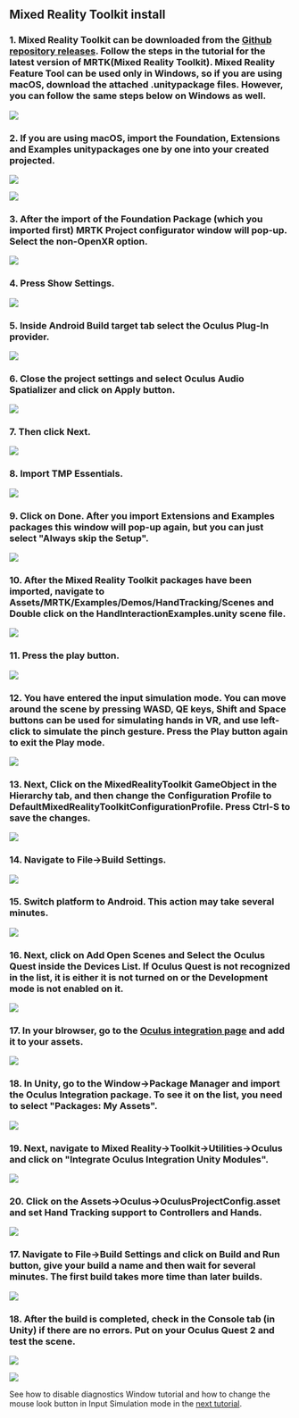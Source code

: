 ## Mixed Reality Toolkit install

### 1. Mixed Reality Toolkit can be downloaded from the [Github repository releases](https://github.com/microsoft/MixedRealityToolkit-Unity/releases). Follow the steps in the tutorial for the latest version of MRTK(Mixed Reality Toolkit). Mixed Reality Feature Tool can be used only in Windows, so if you are using macOS, download the attached .unitypackage files. However, you can follow the same steps below on Windows as well.
![](https://github.com/FedorIvachev/IoThingsLab-ReadmeFiles/blob/master/Tutorials/NUIX-Setup-Pictures/MRTK-Setup-1.png)

### 2. If you are using macOS, import the Foundation, Extensions and Examples unitypackages one by one into your created projected.
![](https://github.com/FedorIvachev/IoThingsLab-ReadmeFiles/blob/master/Tutorials/NUIX-Setup-Pictures/MRTK-Setup-2.png)

![](https://github.com/FedorIvachev/IoThingsLab-ReadmeFiles/blob/master/Tutorials/NUIX-Setup-Pictures/MRTK-Setup-3.png)

### 3. After the import of the Foundation Package (which you imported first) MRTK Project configurator window will pop-up. Select the non-OpenXR option.
![](https://github.com/FedorIvachev/IoThingsLab-ReadmeFiles/blob/master/Tutorials/NUIX-Setup-Pictures/MRTK-Setup-4.png)

### 4. Press Show Settings.
![](https://github.com/FedorIvachev/IoThingsLab-ReadmeFiles/blob/master/Tutorials/NUIX-Setup-Pictures/MRTK-Setup-5.png)

### 5. Inside Android Build target tab select the Oculus Plug-In provider.
![](https://github.com/FedorIvachev/IoThingsLab-ReadmeFiles/blob/master/Tutorials/NUIX-Setup-Pictures/MRTK-Setup-6.png)

### 6. Close the project settings and select Oculus Audio Spatializer and click on Apply button.
![](https://github.com/FedorIvachev/IoThingsLab-ReadmeFiles/blob/master/Tutorials/NUIX-Setup-Pictures/MRTK-Setup-7.png)

### 7. Then click Next.
![](https://github.com/FedorIvachev/IoThingsLab-ReadmeFiles/blob/master/Tutorials/NUIX-Setup-Pictures/MRTK-Setup-8.png)

### 8. Import TMP Essentials.
![](https://github.com/FedorIvachev/IoThingsLab-ReadmeFiles/blob/master/Tutorials/NUIX-Setup-Pictures/MRTK-Setup-9.png)

### 9. Click on Done. After you import Extensions and Examples packages this window will pop-up again, but you can just select "Always skip the Setup".
![](https://github.com/FedorIvachev/IoThingsLab-ReadmeFiles/blob/master/Tutorials/NUIX-Setup-Pictures/MRTK-Setup-10.png)

### 10. After the Mixed Reality Toolkit packages have been imported, navigate to Assets/MRTK/Examples/Demos/HandTracking/Scenes and Double click on the HandInteractionExamples.unity scene file.
![](https://github.com/FedorIvachev/IoThingsLab-ReadmeFiles/blob/master/Tutorials/NUIX-Setup-Pictures/MRTK-Setup-11.png)

### 11. Press the play button. 
![](https://github.com/FedorIvachev/IoThingsLab-ReadmeFiles/blob/master/Tutorials/NUIX-Setup-Pictures/MRTK-Setup-12.png)

### 12. You have entered the input simulation mode. You can move around the scene by pressing WASD, QE keys, Shift and Space buttons can be used for simulating hands in VR, and use left-click to simulate the pinch gesture. Press the Play button again to exit the Play mode.
![](https://github.com/FedorIvachev/IoThingsLab-ReadmeFiles/blob/master/Tutorials/NUIX-Setup-Pictures/MRTK-Setup-13.png)

### 13. Next, Click on the MixedRealityToolkit GameObject in the Hierarchy tab, and then change the Configuration Profile to DefaultMixedRealityToolkitConfigurationProfile. Press Ctrl-S to save the changes.
![](https://github.com/FedorIvachev/IoThingsLab-ReadmeFiles/blob/master/Tutorials/NUIX-Setup-Pictures/MRTK-Setup-13-1.png)

### 14. Navigate to File->Build Settings.
![](https://github.com/FedorIvachev/IoThingsLab-ReadmeFiles/blob/master/Tutorials/NUIX-Setup-Pictures/MRTK-Setup-14.png)

### 15. Switch platform to Android. This action may take several minutes.
![](https://github.com/FedorIvachev/IoThingsLab-ReadmeFiles/blob/master/Tutorials/NUIX-Setup-Pictures/MRTK-Setup-15.png)

### 16. Next, click on Add Open Scenes and Select the Oculus Quest inside the Devices List. If Oculus Quest is not recognized in the list, it is either it is not turned on or the Development mode is not enabled on it.
![](https://github.com/FedorIvachev/IoThingsLab-ReadmeFiles/blob/master/Tutorials/NUIX-Setup-Pictures/MRTK-Setup-16.png)

### 17. In your blrowser, go to the [Oculus integration page](https://assetstore.unity.com/packages/tools/integration/oculus-integration-82022) and add it to your assets.
![](https://github.com/FedorIvachev/IoThingsLab-ReadmeFiles/blob/master/Tutorials/NUIX-Setup-Pictures/MRTK-Setup-16-1.png)

### 18. In Unity, go to the Window->Package Manager and import the Oculus Integration package. To see it on the list, you need to select "Packages: My Assets".
![](https://github.com/FedorIvachev/IoThingsLab-ReadmeFiles/blob/master/Tutorials/NUIX-Setup-Pictures/MRTK-Setup-16-2.png)

### 19. Next, navigate to Mixed Reality->Toolkit->Utilities->Oculus and click on "Integrate Oculus Integration Unity Modules".
![](https://github.com/FedorIvachev/IoThingsLab-ReadmeFiles/blob/master/Tutorials/NUIX-Setup-Pictures/MRTK-Setup-16-3.png)

### 20. Click on the Assets->Oculus->OculusProjectConfig.asset and set Hand Tracking support to Controllers and Hands.
![](https://github.com/FedorIvachev/IoThingsLab-ReadmeFiles/blob/master/Tutorials/NUIX-Setup-Pictures/MRTK-Setup-16-4.png)

### 17. Navigate to File->Build Settings and click on Build and Run button, give your build a name and then wait for several minutes. The first build takes more time than later builds. 
![](https://github.com/FedorIvachev/IoThingsLab-ReadmeFiles/blob/master/Tutorials/NUIX-Setup-Pictures/MRTK-Setup-17.png)

### 18. After the build is completed, check in the Console tab (in Unity) if there are no errors. Put on your Oculus Quest 2 and test the scene.
![](https://github.com/FedorIvachev/IoThingsLab-ReadmeFiles/blob/master/Tutorials/NUIX-Setup-Pictures/MRTK-Setup-18.png)

![](https://github.com/FedorIvachev/IoThingsLab-ReadmeFiles/blob/master/Tutorials/NUIX-Setup-Pictures/MRTK-Oculus-1.png)

See how to disable diagnostics Window tutorial and how to change the mouse look button in Input Simulation mode in the [next tutorial](https://github.com/FedorIvachev/IoThingsLab-ReadmeFiles/blob/master/Tutorials/ToolkitConfigutationProfileSetup.md).
